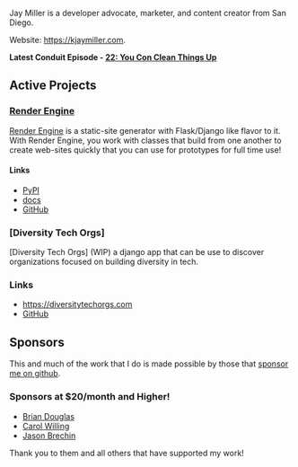Jay Miller is a developer advocate, marketer, and content creator from San Diego.

Website: <https://kjaymiller.com>.

**Latest Conduit Episode - [22: You Con Clean Things Up](http://relay.fm/conduit/22)**

## Active Projects

### [Render Engine][docs]
[Render Engine][docs] is a static-site generator with Flask/Django like flavor to it.
With Render Engine, you work with classes that build from one another to create
web-sites quickly that you can use for prototypes for full time use!

#### Links
- [PyPI](https://pypi.org/project/render-engine)
- [docs](https://render-engine.readthedocs.io)
- [GitHub](https://github.com/kjaymiller/render_engine)

### [Diversity Tech Orgs]
[Diversity Tech Orgs] (WIP) a django app that can be use to discover organizations focused on building diversity in tech.

### Links
- <https://diversitytechorgs.com>
- [GitHub](https://github.com/kjaymiller/diversity-orgs-tech)

## Sponsors
This and much of the work that I do is made possible by those that [sponsor me
on github](https://github.com/sponsors/kjaymiller).

### Sponsors at $20/month and Higher!
- [Brian Douglas](https://github.com/bdougie)
- [Carol Willing](https://github.com/willingc)
- [Jason Brechin](https://github.com/brechin)

Thank you to them and all others that have supported my work!

[Diversity Orgs.tech]: https://diversitytechorgs.com
[docs]: https://render-engine.readthedocs.io
